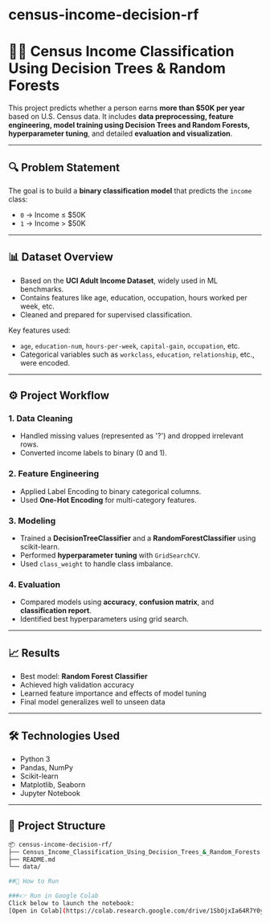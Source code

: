 # census-income-decision-rf  
# 🧑‍💼 Census Income Classification Using Decision Trees & Random Forests  

This project predicts whether a person earns **more than $50K per year** based on U.S. Census data. It includes **data preprocessing, feature engineering, model training using Decision Trees and Random Forests, hyperparameter tuning**, and detailed **evaluation and visualization**.

---

## 🔍 Problem Statement  

The goal is to build a **binary classification model** that predicts the `income` class:  
- `0` → Income ≤ $50K  
- `1` → Income > $50K  

---

## 📊 Dataset Overview  

- Based on the **UCI Adult Income Dataset**, widely used in ML benchmarks.  
- Contains features like age, education, occupation, hours worked per week, etc.  
- Cleaned and prepared for supervised classification.  

Key features used:
- `age`, `education-num`, `hours-per-week`, `capital-gain`, `occupation`, etc.  
- Categorical variables such as `workclass`, `education`, `relationship`, etc., were encoded.

---

## ⚙️ Project Workflow  

### 1. Data Cleaning  
- Handled missing values (represented as '?') and dropped irrelevant rows.  
- Converted income labels to binary (0 and 1).  

### 2. Feature Engineering  
- Applied Label Encoding to binary categorical columns.  
- Used **One-Hot Encoding** for multi-category features.  

### 3. Modeling  
- Trained a **DecisionTreeClassifier** and a **RandomForestClassifier** using scikit-learn.  
- Performed **hyperparameter tuning** with `GridSearchCV`.  
- Used `class_weight` to handle class imbalance.  

### 4. Evaluation  
- Compared models using **accuracy**, **confusion matrix**, and **classification report**.  
- Identified best hyperparameters using grid search.  

---

## 📈 Results  

- Best model: **Random Forest Classifier**  
- Achieved high validation accuracy  
- Learned feature importance and effects of model tuning  
- Final model generalizes well to unseen data  

---

## 🛠️ Technologies Used  

- Python 3  
- Pandas, NumPy  
- Scikit-learn  
- Matplotlib, Seaborn  
- Jupyter Notebook  

---

## 📁 Project Structure  

```bash
📦 census-income-decision-rf/
├── Census_Income_Classification_Using_Decision_Trees_&_Random_Forests.ipynb
├── README.md
└── data/

##🚀 How to Run

###👉 Run in Google Colab
Click below to launch the notebook:
[Open in Colab](https://colab.research.google.com/drive/1SbOjxIa64R7Y0yPSCPO0ge_zfpRWJ6Sq#scrollTo=JsQEtQZtTcXT)

